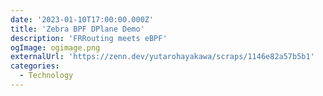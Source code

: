 ```yaml
---
date: '2023-01-10T17:00:00.000Z'
title: 'Zebra BPF DPlane Demo'
description: 'FRRouting meets eBPF'
ogImage: ogimage.png
externalUrl: 'https://zenn.dev/yutarohayakawa/scraps/1146e82a57b5b1'
categories:
  - Technology
---
```

